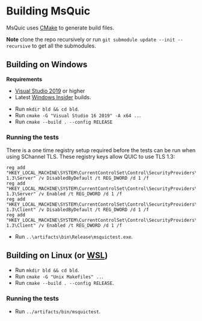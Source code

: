 # Building MsQuic

MsQuic uses [CMake](https://cmake.org/) to generate build files.

**Note** clone the repo recursively or run `git submodule update --init --recursive`
to get all the submodules.

## Building on Windows

**Requirements**
  * [Visual Studio 2019](https://www.visualstudio.com/vs/) or higher
  * Latest [Windows Insider](https://insider.windows.com/en-us/) builds.

- Run `mkdir bld && cd bld`.
- Run `cmake -G "Visual Studio 16 2019" -A x64 ..`.
- Run `cmake --build . --config RELEASE`

### Running the tests

There is a one time registry setup required before the tests can be run when using
SChannel TLS. These registry keys allow QUIC to use TLS 1.3:
```
reg add "HKEY_LOCAL_MACHINE\SYSTEM\CurrentControlSet\Control\SecurityProviders\SCHANNEL\Protocols\TLS 1.3\Server" /v DisabledByDefault /t REG_DWORD /d 1 /f
reg add "HKEY_LOCAL_MACHINE\SYSTEM\CurrentControlSet\Control\SecurityProviders\SCHANNEL\Protocols\TLS 1.3\Server" /v Enabled /t REG_DWORD /d 1 /f
reg add "HKEY_LOCAL_MACHINE\SYSTEM\CurrentControlSet\Control\SecurityProviders\SCHANNEL\Protocols\TLS 1.3\Client" /v DisabledByDefault /t REG_DWORD /d 1 /f
reg add "HKEY_LOCAL_MACHINE\SYSTEM\CurrentControlSet\Control\SecurityProviders\SCHANNEL\Protocols\TLS 1.3\Client" /v Enabled /t REG_DWORD /d 1 /f
```

- Run `..\artifacts\bin\Release\msquictest.exe`.

## Building on Linux (or [WSL](https://docs.microsoft.com/en-us/windows/wsl/wsl2-install))

- Run `mkdir bld && cd bld`.
- Run `cmake -G "Unix Makefiles" ..`.
- Run `cmake --build . --config RELEASE`.

### Running the tests

- Run `../artifacts/bin/msquictest`.
